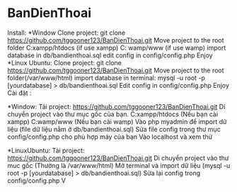 # BanDienThoai
Install:
*Window
Clone project: git clone https://github.com/tggooner123/BanDienThoai.git
Move project to the root folder C:xampp/htdocs (if use xampp) C: wamp/www (if use wamp)
import database in db/bandienthoai.sql
edit config in config/config.php
Enjoy
*Linux Ubuntu:
Clone project: git clone https://github.com/tggooner123/BanDienThoai.git
Move project to the root folder(/var/www/html)
import database in terminal: mysql -u root -p [yourdatabase] > db/bandienthoai.sql
Edit config in config/config.php
Enjoy
Cài đặt :

*Window:
Tải project: https://github.com/tggooner123/BanDienThoai.git
Di chuyển project vào thư mục gốc của bạn. C:xampp/htdocs (Nếu bạn cài xampp) C:wamp/www (Nếu bạn cài wamp)
Vào php myadmin để import dữ liệu (file dữ liệu nằm ở db/bandienthoai.sql)
Sửa file config trong thư mục config/config.php cho phù hợp máy của bạn
Vào localhost và xem thử

*LinuxUbuntu: 
Tải project: https://github.com/tggooner123/BanDienThoai.git
Di chuyển project vào thư muc gốc (Thường là /var/www/html)
Mở terminal và import dữ liệu (mysql -u root -p [yourdatabase] > db/bandienthoai.sql)
Sửa lại config trong config/config.php
V
